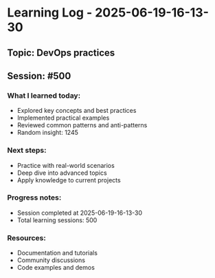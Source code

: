 # Learning Log - 2025-06-19-16-13-30

## Topic: DevOps practices
## Session: #500

### What I learned today:
- Explored key concepts and best practices
- Implemented practical examples  
- Reviewed common patterns and anti-patterns
- Random insight: 1245

### Next steps:
- Practice with real-world scenarios
- Deep dive into advanced topics
- Apply knowledge to current projects

### Progress notes:
- Session completed at 2025-06-19-16-13-30
- Total learning sessions: 500

### Resources:
- Documentation and tutorials
- Community discussions
- Code examples and demos
